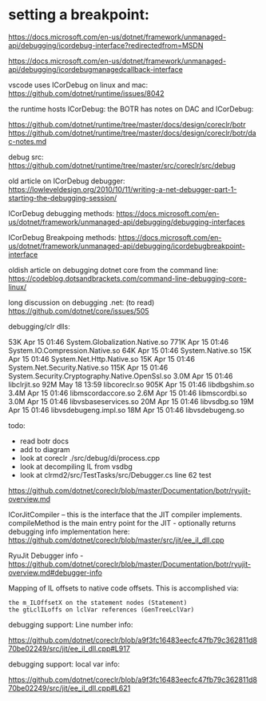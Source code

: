 # setting a breakpoint:

https://docs.microsoft.com/en-us/dotnet/framework/unmanaged-api/debugging/icordebug-interface?redirectedfrom=MSDN

https://docs.microsoft.com/en-us/dotnet/framework/unmanaged-api/debugging/icordebugmanagedcallback-interface

vscode uses ICorDebug on linux and mac:
https://github.com/dotnet/runtime/issues/8042

the runtime hosts ICorDebug:
the BOTR has notes on DAC and ICorDebug:

https://github.com/dotnet/runtime/tree/master/docs/design/coreclr/botr
https://github.com/dotnet/runtime/tree/master/docs/design/coreclr/botr/dac-notes.md

debug src:
https://github.com/dotnet/runtime/tree/master/src/coreclr/src/debug

old article on ICorDebug debugger:
https://lowleveldesign.org/2010/10/11/writing-a-net-debugger-part-1-starting-the-debugging-session/

ICorDebug debugging methods:
https://docs.microsoft.com/en-us/dotnet/framework/unmanaged-api/debugging/debugging-interfaces

ICorDebug Breakpoing methods:
https://docs.microsoft.com/en-us/dotnet/framework/unmanaged-api/debugging/icordebugbreakpoint-interface

oldish article on debugging dotnet core from the command line:
https://codeblog.dotsandbrackets.com/command-line-debugging-core-linux/

long discussion on debugging .net: (to read)
https://github.com/dotnet/core/issues/505

debugging/clr dlls:

 53K Apr 15 01:46 System.Globalization.Native.so
771K Apr 15 01:46 System.IO.Compression.Native.so
 64K Apr 15 01:46 System.Native.so
 15K Apr 15 01:46 System.Net.Http.Native.so
 15K Apr 15 01:46 System.Net.Security.Native.so
115K Apr 15 01:46 System.Security.Cryptography.Native.OpenSsl.so
3.0M Apr 15 01:46 libclrjit.so
 92M May 18 13:59 libcoreclr.so
905K Apr 15 01:46 libdbgshim.so
3.4M Apr 15 01:46 libmscordaccore.so
2.6M Apr 15 01:46 libmscordbi.so
3.0M Apr 15 01:46 libvsbaseservices.so
 20M Apr 15 01:46 libvsdbg.so
 19M Apr 15 01:46 libvsdebugeng.impl.so
 18M Apr 15 01:46 libvsdebugeng.so

todo:
- read botr docs
- add to diagram
- look at coreclr ./src/debug/di/process.cpp
- look at decompiling IL from vsdbg
- look at clrmd2/src/TestTasks/src/Debugger.cs line 62 test




https://github.com/dotnet/coreclr/blob/master/Documentation/botr/ryujit-overview.md

ICorJitCompiler – this is the interface that the JIT compiler implements.
compileMethod is the main entry point for the JIT - optionally returns debugging info
implementation here:  https://github.com/dotnet/coreclr/blob/master/src/jit/ee_il_dll.cpp

RyuJit Debugger info -
https://github.com/dotnet/coreclr/blob/master/Documentation/botr/ryujit-overview.md#debugger-info

Mapping of IL offsets to native code offsets. This is accomplished via:

    the m_ILOffsetX on the statement nodes (Statement)
    the gtLclILoffs on lclVar references (GenTreeLclVar)

debugging support: Line number info:

https://github.com/dotnet/coreclr/blob/a9f3fc16483eecfc47fb79c362811d870be02249/src/jit/ee_il_dll.cpp#L917

debugging support: local var info:

https://github.com/dotnet/coreclr/blob/a9f3fc16483eecfc47fb79c362811d870be02249/src/jit/ee_il_dll.cpp#L621
